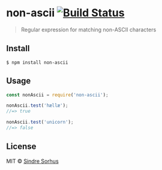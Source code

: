 # non-ascii [![Build Status](https://travis-ci.org/sindresorhus/non-ascii.svg?branch=master)](https://travis-ci.org/sindresorhus/non-ascii)

> Regular expression for matching non-ASCII characters


## Install

```
$ npm install non-ascii
```


## Usage

```js
const nonAscii = require('non-ascii');

nonAscii.test('hællæ');
//=> true

nonAscii.test('unicorn');
//=> false
```


## License

MIT © [Sindre Sorhus](https://sindresorhus.com)
